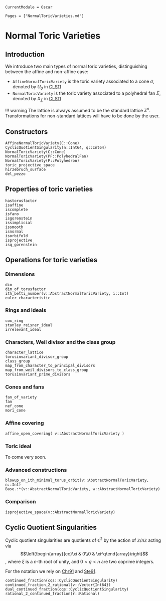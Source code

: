 ```@meta
CurrentModule = Oscar
```

```@contents
Pages = ["NormalToricVarieties.md"]
```

# Normal Toric Varieties

## Introduction

We introduce two main types of normal toric varieties, distinguishing between
the affine and non-affine case:
- `AffineNormalToricVariety` is the toric variety associated to a cone $\sigma$, denoted by $U_{\sigma}$ in [CLS11](@cite)
- `NormalToricVariety` is the toric variety associated to a polyhedral fan $\Sigma$, denoted by $X_{\Sigma}$ in [CLS11](@cite)

!!! warning
    The lattice is always assumed to be the standard lattice $\mathbb{Z}^n$.
    Transformations for non-standard lattices will have to be done by the user.


## Constructors

```@docs
AffineNormalToricVariety(C::Cone)
CyclicQuotientSingularity(n::Int64, q::Int64)
NormalToricVariety(C::Cone)
NormalToricVariety(PF::PolyhedralFan)
NormalToricVariety(P::Polyhedron)
toric_projective_space
hirzebruch_surface
del_pezzo
```


## Properties of toric varieties

```@docs
hastorusfactor
isaffine
iscomplete
isfano
isgorenstein
issimplicial
issmooth
isnormal
isorbifold
isprojective
isq_gorenstein
```


## Operations for toric varieties

### Dimensions

```@docs
dim
dim_of_torusfactor
ith_betti_number(v::AbstractNormalToricVariety, i::Int)
euler_characteristic
```

### Rings and ideals

```@docs
cox_ring
stanley_reisner_ideal
irrelevant_ideal
```

### Characters, Weil divisor and the class group

```@docs
character_lattice
torusinvariant_divisor_group
class_group
map_from_character_to_principal_divisors
map_from_weil_divisors_to_class_group
torusinvariant_prime_divisors
```

### Cones and fans

```@docs
fan_of_variety
fan
nef_cone
mori_cone
```

### Affine covering

```@docs
affine_open_covering( v::AbstractNormalToricVariety )
```

### Toric ideal

To come very soon.

### Advanced constructions

```@docs
blowup_on_ith_minimal_torus_orbit(v::AbstractNormalToricVariety, n::Int)
Base.:*(v::AbstractNormalToricVariety, w::AbstractNormalToricVariety)
```

### Comparison

```@docs
isprojective_space(v::AbstractNormalToricVariety)
```


## Cyclic Quotient Singularities

Cyclic quotient singularities are quotients of $\mathbb{C}^2$ by the action of
$\mathbb{Z}/n\mathbb{Z}$ acting via 
$$\left(\begin{array}{cc}\xi & 0\\0 & \xi^q\end{array}\right)$$,
where $\xi$ is a $n$-th root of unity, and $0<q<n$ are two coprime integers.

For the notation we rely on [Chr91](@cite) and [Ste91](@cite).

```@docs
continued_fraction(cqs::CyclicQuotientSingularity)
continued_fraction_2_rational(v::Vector{Int64})
dual_continued_fraction(cqs::CyclicQuotientSingularity)
rational_2_continued_fraction(r::Rational)
```
